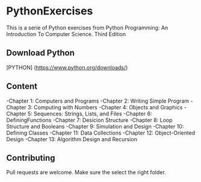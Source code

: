 # PythonExercises

This is a serie of Python exercises from Python Programming: An Introduction To Computer Science. Third Edition

##  Download Python 
[PYTHON] (https://www.python.org/downloads/)

## Content 
-Chapter 1: Computers and Programs
-Chapter 2: Writing Simple Program
-Chapter 3: Computing with Numbers
-Chapter 4: Objects and Graphics
-Chapter 5: Sequences: Strings, Lists, and Files
-Chapter 6: DefiningFunctions
-Chapter 7: Desicion Structure
-Chapter 8: Loop Structure and Booleans
-Chapter 9: Simulation and Design
-Chapter 10: Defining Classes
-Chapter 11: Data Collections
-Chapter 12: Object-Oriented Design
-Chapter 13: Algorithm Design and Recursion



## Contributing
Pull requests are welcome. Make sure the select the right folder. 
